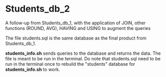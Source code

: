# Students_db_2
A follow-up from Students_db_1, with the application of JOIN, other functions (ROUND, AVG), HAVING and USING to augment the queries

The file students.sql is the same database as the final product from Students_db_1. 

**students_info.sh** sends queries to the database and returns the data. The file is meant to be run in the terminal. 
Do note that students.sql need to be run in the terminal once to rebuild the "students" database for **students_info.sh** to work. 
